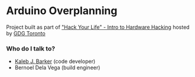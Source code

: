 # Arduino Overplanning #

Project built as part of ["Hack Your Life" - Intro to Hardware Hacking](https://www.meetup.com/GDG-Toronto/events/237808482/) hosted by [GDG Toronto](https://www.meetup.com/GDG-Toronto/)

### Who do I talk to? ###

* [Kaleb J. Barker](https://bitbucket.org/brainfork/) (code developer)
* Bernoel Dela Vega (build engineer)